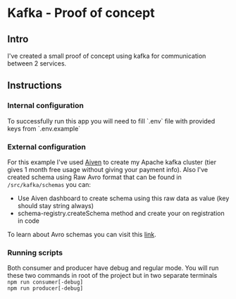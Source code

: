 <h1>Kafka - Proof of concept</h1>
<h2>Intro</h2>
I've created a small proof of concept using kafka for communication between 2 services.
<h2>Instructions</h2>

<h3>Internal configuration</h3>
To successfully run this app you will need to fill `.env` file with provided keys from `.env.example`

<h3>External configuration</h3>
 
For this example I've used [Aiven](https://console.aiven.io/) to create my Apache kafka cluster (tier gives 1 month free usage without giving your payment info).
Also I've created schema using Raw Avro format that can be found in `/src/kafka/schemas` you can:
- Use Aiven dashboard to create schema using this raw data as value (key should stay string always)
- schema-registry.createSchema method and create your on registration in code

To learn about Avro schemas you can visit this [link](https://avro.apache.org/docs/).

<h3>Running scripts</h3>

Both consumer and producer have debug and regular mode. You will run these two commands in root of the project but in two separate terminals<br>
`npm run consumer[-debug]`<br>
`npm run producer[-debug]`